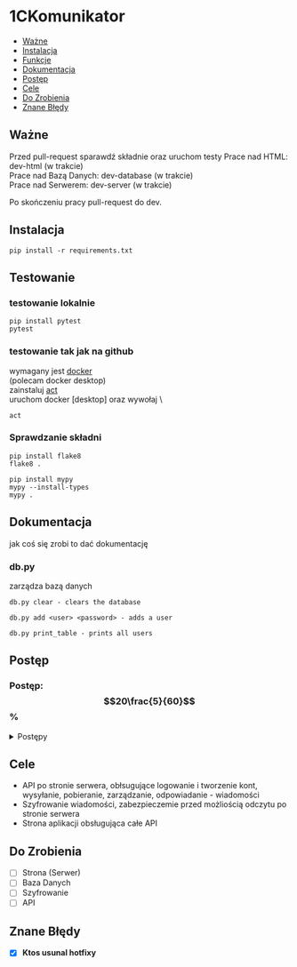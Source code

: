 # 1CKomunikator

- [Ważne](#ważne)
- [Instalacja](#instalacja)
- [Funkcje](#funkcje)
- [Dokumentacja](#dokumentacja)
- [Postęp](#postęp)
- [Cele](#cele)
- [Do Zrobienia](#do-zrobienia)
- [Znane Błędy](#znane-błędy)

## Ważne
Przed pull-request sparawdź składnie oraz uruchom testy
Prace nad HTML: dev-html (w trakcie) \
Prace nad Bazą Danych: dev-database (w trakcie) \
Prace nad Serwerem: dev-server (w trakcie)

Po skończeniu pracy pull-request do dev.

## Instalacja

```shell
pip install -r requirements.txt
```

## Testowanie

### testowanie lokalnie

```shell
pip install pytest
pytest
```

### testowanie tak jak na github

wymagany jest [docker](https://www.docker.com/) \
(polecam docker desktop) \
zainstaluj [act](https://nektosact.com/installation/index.html) \
uruchom docker [desktop] oraz wywołaj \
```shell
act
```

### Sprawdzanie składni

```shell
pip install flake8
flake8 .
```

```shell
pip install mypy
mypy --install-types
mypy .
```

## Dokumentacja

jak coś się zrobi to dać dokumentację

### db.py

zarządza bazą danych

`db.py clear - clears the database`

`db.py add <user> <password> - adds a user`

`db.py print_table - prints all users`

## Postęp

### **Postęp: $$20\frac{5}{60}$$%**

<details>
<summary> Postępy </summary>

### Podstawa serwera

- [ ] Całość gotowa     (100%)
- [ ] Większość gotowa  (~75%)
- [ ] Połowa gotowa     (~50%)
- [x] Mniejszość gotowa (~25%)
- [ ] Nic nie jest gotowe (0%)

### Obsługa bazy danych

- [ ] Całość gotowa     (100%)
- [ ] Większość gotowa  (~75%)
- [ ] Połowa gotowa     (~50%)
- [x] Mniejszość gotowa (~25%)
- [ ] Nic nie jest gotowe (0%)

### Działające API - Weryfikacja danych

- [ ] Całość gotowa     (100%)
- [x] Większość gotowa  (~75%)
- [ ] Połowa gotowa     (~50%)
- [ ] Mniejszość gotowa (~25%)
- [ ] Nic nie jest gotowe (0%)

### Działające API - Obsługa wiadomości

- [ ] Całość gotowa     (100%)
- [ ] Większość gotowa  (~75%)
- [ ] Połowa gotowa     (~50%)
- [ ] Mniejszość gotowa (~25%)
- [x] Nic nie jest gotowe (0%)

### Szyfrowanie

- [ ] Całość gotowa     (100%)
- [ ] Większość gotowa  (~75%)
- [ ] Połowa gotowa     (~50%)
- [ ] Mniejszość gotowa (~25%)
- [x] Nic nie jest gotowe (0%)

### Inne g$%&a

- [ ] Całość gotowa     (100%)
- [ ] Większość gotowa  (~75%)
- [ ] Połowa gotowa     (~50%)
- [ ] Mniejszość gotowa (~25%)
- [x] Nic nie jest gotowe (0%)

</details>

## Cele

- API po stronie serwera, obłsugujące logowanie i tworzenie kont, wysyłanie, pobieranie, zarządzanie, odpowiadanie -
  wiadomości
- Szyfrowanie wiadomości, zabezpieczemie przed możliością odczytu po stronie serwera
- Strona aplikacji obsługująca całe API

## Do Zrobienia

- [ ] Strona (Serwer)
- [ ] Baza Danych
- [ ] Szyfrowanie
- [ ] API

## Znane Błędy

- [x] **Ktos usunal hotfixy**
